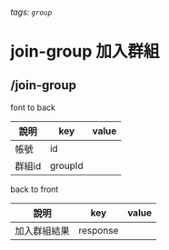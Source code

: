 ###### tags: `group`
# join-group 加入群組
## /join-group
font to back

| 說明     | key      | value |
| -------- | -------- | ----- |
| 帳號 | id    |       |
| 群組id     | groupId    |       |



back to front

| 說明         | key     | value |
| ------------ | ------- | ----- |
| 加入群組結果 | response |       |